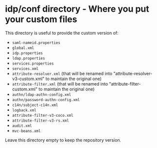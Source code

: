 # idp/conf directory - Where you put your custom files

This directory is useful to provide the custom version of:

- ```saml-nameid.properties```
- ```global.xml```
- ```idp.properties```
- ```ldap.properties```
- ```services.properties```
- ```services.xml```
- ```attribute-resolver.xml``` (that will be renamed into "attribute-resolver-v3-custom.xml" to maintain the original one)
- ```attribute-filter.xml```   (that will be renamed into "attribute-filter-custom.xml" to maintain the original one)
- ```authn/ldap-authn-config.xml```
- ```authn/password-authn-config.xml```
- ```c14n/subject-c14n.xml```
- ```logback.xml```
- ```attribute-filter-v3-coco.xml```
- ```attribute-filter-v3-rs.xml```
- ```audit.xml```
- ```mvc-beans.xml```

Leave this directory empty to keep the repository version.
